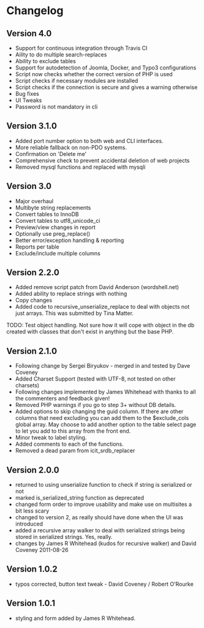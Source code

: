 # Changelog

## Version 4.0
 * Support for continuous integration through Travis CI
 * Aility to do multiple search-replaces
 * Ability to exclude tables
 * Support for autodetection of Joomla, Docker, and Typo3 configurations
 * Script now checks whether the correct version of PHP is used
 * Script checks if necessary modules are installed
 * Script checks if the connection is secure and gives a warning otherwise
 * Bug fixes
 * UI Tweaks
 * Password is not mandatory in cli

## Version 3.1.0
 * Added port number option to both web and CLI interfaces.
 * More reliable fallback on non-PDO systems.
 * Confirmation on 'Delete me'
 * Comprehensive check to prevent accidental deletion of web projects
 * Removed mysql functions and replaced with mysqli

## Version 3.0
 * Major overhaul
 * Multibyte string replacements
 * Convert tables to InnoDB
 * Convert tables to utf8_unicode_ci
 * Preview/view changes in report
 * Optionally use preg_replace()
 * Better error/exception handling & reporting
 * Reports per table
 * Exclude/include multiple columns

## Version 2.2.0
 * Added remove script patch from David Anderson (wordshell.net)
 * Added ability to replace strings with nothing
 * Copy changes
 * Added code to recursive_unserialize_replace to deal with objects not just arrays. This was submitted by Tina Matter.

 TODO: Test object handling. Not sure how it will cope with object in the
 db created with classes that don't exist in anything but the base PHP.

## Version 2.1.0
 * Following change by Sergei Biryukov - merged in and tested by Dave Coveney
 * Added Charset Support (tested with UTF-8, not tested on other charsets)
 * Following changes implemented by James Whitehead with thanks to all the commenters and feedback given!
 * Removed PHP warnings if you go to step 3+ without DB details.
 * Added options to skip changing the guid column. If there are other columns that need excluding you can add them to the $exclude_cols global array. May choose to add another option to the table select page to let you add to this array from the front end.
 * Minor tweak to label styling.
 * Added comments to each of the functions.
 * Removed a dead param from icit_srdb_replacer

## Version 2.0.0
 * returned to using unserialize function to check if string is serialized or not
 * marked is_serialized_string function as deprecated
 * changed form order to improve usability and make use on multisites a bit less scary
 * changed to version 2, as really should have done when the UI was introduced
 * added a recursive array walker to deal with serialized strings being stored in serialized strings. Yes, really.
 * changes by James R Whitehead (kudos for recursive walker) and David Coveney 2011-08-26

## Version 1.0.2
 * typos corrected, button text tweak - David Coveney / Robert O'Rourke

## Version 1.0.1
 * styling and form added by James R Whitehead.
